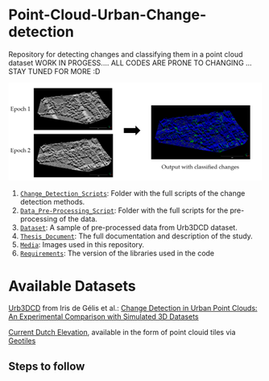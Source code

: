 # Point-Cloud-Urban-Change-detection
Repository for detecting changes and classifying them in a point cloud dataset
WORK IN PROGESS....
ALL CODES ARE PRONE TO CHANGING
... STAY TUNED FOR MORE :D


![](media/General_idea.png)


1) [`Change_Detection_Scripts`](./Change_Detection_Scripts): Folder with the full scripts of the change detection methods.
2) [`Data_Pre-Processing_Script`](./Data_Pre-Processing_Script): Folder with the full scripts for the pre-processing of the data.
1) [`Dataset`](Dataset/URB3DCD): A sample of pre-processed data from Urb3DCD dataset.
2) [`Thesis_Document`](Thesis_Jorges_s2673053.pdf): The full documentation and description of the study.
3) [`Media`](./media/): Images used in this repository.
1) [`Requirements`](requirements.txt): The version of the libraries used in the code

# Available Datasets
[Urb3DCD](https://ieee-dataport.org/open-access/urb3dcd-urban-point-clouds-simulated-dataset-3d-change-detection) from Iris de Gélis et al.: [Change Detection in Urban Point Clouds: An Experimental Comparison with Simulated 3D Datasets](https://www.mdpi.com/2072-4292/13/13/2629)

[Current Dutch Elevation](https://www.ahn.nl/), available in the form of point clouid tiles via [Geotiles](https://geotiles.nl/)
## Steps to follow


